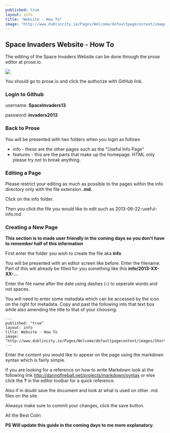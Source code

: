 ```yaml
---
published: true
layout: info
title: "Website - How To"
image: "http://www.dublincity.ie/Pages/Welcome/defaultpagecontent/images/ShortLogo.png"
---
```


## Space Invaders Website - How To

The editing of the Space Invaders Website can be done through the prose editor at prose.io.

![](/_posts/media/Cork%20Area_Programme_All-Island%20Transmission%20Map_14September2012-02-02-02.jpg)

You should go to prose.io and click the authorize with GitHub link.

### Login to Github

username: **SpaceInvaders13**

password: **invaders2013**

### Back to Prose

You will be presented with two folders when you login as follows

- info - these are the other pages such as the "Useful Info Page"
- features - this are the parts that make up the homepage. HTML only please try not to break anything.

### Editing a Page

Please restrict your editing as much as possible to the pages within the info directory only with the file extension **.md**.

Click on the info folder.

Then you click the file you would like to edit such as 2013-06-22-useful-info.md

### Creating a New Page

__This section is to made user friendly in the coming days so you don't have to remember half of this information__

First enter the folder you wish to create the file aka **info**

You will be presented with an editor screen like before. Enter the filename. Part of this will already be filled for you something like this **info/2013-XX-XX-...**

Enter the file name after the date using dashes (**-**) to seperate words and not spaces.

You will need to enter some metadata which can be accessed by the icon on the right for metadata. Copy and past the following into that text box while also amending the title to that of your choosing.

	---
	published: "true"
	layout: info
	title: Website - How To
	image: "http://www.dublincity.ie/Pages/Welcome/defaultpagecontent/images/ShortLogo.png"
	---


Enter the content you would like to appear on the page using the markdown syntax which is fairly simple. 

If you are looking for a reference on how to write Markdown look at the following link http://daringfireball.net/projects/markdown/syntax or else click the **?** in the editor toolbar for a quick reference.

Also if in doubt save the document and look at what is used on other .md files on the site.

Alwasys make sure to commit your changes, click the save button.

All the Best
Colin

**PS Will update this guide in the coming days to me more explanatory.**